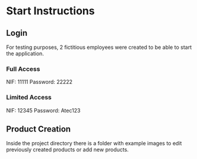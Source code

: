 # Start Instructions


## Login

For testing purposes, 2 fictitious employees were created to be able to start the application.

### Full Access
NIF:      11111 
Password: 22222

### Limited Access
NIF:      12345 
Password: Atec123


## Product Creation
Inside the project directory there is a folder with example images to edit previously created products or add new products.